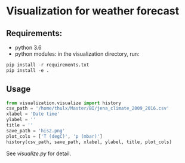 # Visualization for weather forecast

## Requirements:
- python 3.6
- python modules: 
in the visualization directory, run:
```python
pip install -r requirements.txt
pip install -e .
```

## Usage
```python
from visualization.visualize import history
csv_path = '/home/thulx/Master/BI/jena_climate_2009_2016.csv'
xlabel = 'Date time'
ylabel = ''
title = ''
save_path = 'his2.png'
plot_cols = ['T (degC)', 'p (mbar)']
history(csv_path, save_path, xlabel, ylabel, title, plot_cols)
```
See _visualize.py_ for detail.